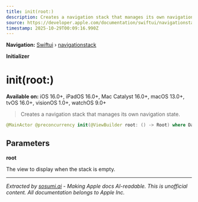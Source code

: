 ```yaml
---
title: init(root:)
description: Creates a navigation stack that manages its own navigation state.
source: https://developer.apple.com/documentation/swiftui/navigationstack/init(root:)
timestamp: 2025-10-29T00:09:16.990Z
---
```


**Navigation:** [Swiftui](/documentation/swiftui) › [navigationstack](/documentation/swiftui/navigationstack)

**Initializer**

# init(root:)

**Available on:** iOS 16.0+, iPadOS 16.0+, Mac Catalyst 16.0+, macOS 13.0+, tvOS 16.0+, visionOS 1.0+, watchOS 9.0+

> Creates a navigation stack that manages its own navigation state.

```swift
@MainActor @preconcurrency init(@ViewBuilder root: () -> Root) where Data == NavigationPath
```

## Parameters

**root**

The view to display when the stack is empty.

---

*Extracted by [sosumi.ai](https://sosumi.ai) - Making Apple docs AI-readable.*
*This is unofficial content. All documentation belongs to Apple Inc.*
